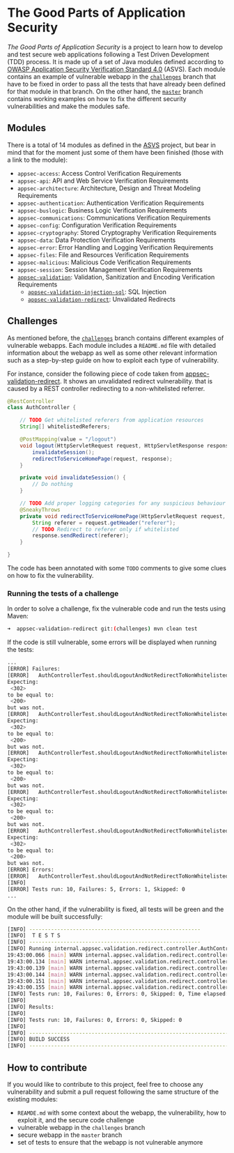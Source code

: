 # The Good Parts of Application Security

*The Good Parts of Application Security* is a project to learn how to develop and test secure web applications following a Test Driven Development (TDD) process. It is made up of a set of Java modules defined according to [OWASP Application Security Verification Standard 4.0](https://github.com/OWASP/ASVS/blob/master/4.0/OWASP%20Application%20Security%20Verification%20Standard%204.0-en.json) (ASVS). Each module contains an example of vulnerable webapp in the [`challenges`](../../tree/challenges) branch that have to be fixed in order to pass all the tests that have already been defined for that module in that branch. On the other hand, the [`master`](../../tree/master) branch contains working examples on how to fix the different security vulnerabilities and make the modules safe.

## Modules

There is a total of 14 modules as defined in the [ASVS](https://github.com/OWASP/ASVS/blob/master/4.0/OWASP%20Application%20Security%20Verification%20Standard%204.0-en.json) project, but bear in mind that for the moment just some of them have been finished (those with a link to the module):

- `appsec-access`: Access Control Verification Requirements
- `appsec-api`: API and Web Service Verification Requirements
- `appsec-architecture`: Architecture, Design and Threat Modeling Requirements
- `appsec-authentication`: Authentication Verification Requirements
- `appsec-buslogic`: Business Logic Verification Requirements
- `appsec-communications`: Communications Verification Requirements
- `appsec-config`: Configuration Verification Requirements
- `appsec-cryptography`: Stored Cryptography Verification Requirements
- `appsec-data`: Data Protection Verification Requirements
- `appsec-error`: Error Handling and Logging Verification Requirements
- `appsec-files`: File and Resources Verification Requirements
- `appsec-malicious`: Malicious Code Verification Requirements
- `appsec-session`: Session Management Verification Requirements
- [`appsec-validation`](appsec-validation): Validation, Sanitization and Encoding Verification Requirements
    - [`appsec-validation-injection-sql`](appsec-validation/appsec-validation-injection-sql): SQL Injection
    - [`appsec-validation-redirect`](appsec-validation/appsec-validation-redirect): Unvalidated Redirects

## Challenges

As mentioned before, the [`challenges`](../../tree/challenges) branch contains different examples of vulnerable webapps. Each module includes a `README.md` file with detailed information about the webapp as well as some other relevant information such as a step-by-step guide on how to exploit each type of vulnerability.

For instance, consider the following piece of code taken from [appsec-validation-redirect](appsec-validation/appsec-validation-redirect). It shows an unvalidated redirect vulnerability. that is caused by a REST controller redirecting to a non-whitelisted referrer.

```java
@RestController
class AuthController {

    // TODO Get whitelisted referers from application resources
    String[] whitelistedReferers;

    @PostMapping(value = "/logout")
    void logout(HttpServletRequest request, HttpServletResponse response) {
        invalidateSession();
        redirectToServiceHomePage(request, response);
    }

    private void invalidateSession() {
        // Do nothing
    }

    // TODO Add proper logging categories for any suspicious behaviour
    @SneakyThrows
    private void redirectToServiceHomePage(HttpServletRequest request, HttpServletResponse response) {
        String referer = request.getHeader("referer");
        // TODO Redirect to referer only if whitelisted
        response.sendRedirect(referer);
    }

}
```

The code has been annotated with some `TODO` comments to give some clues on how to fix the vulnerability.

### Running the tests of a challenge

In order to solve a challenge, fix the vulnerable code and run the tests using Maven:


```bash
➜  appsec-validation-redirect git:(challenges) mvn clean test
```

If the code is still vulnerable, some errors will be displayed when running the tests:

```bash
...
[ERROR] Failures:
[ERROR]   AuthControllerTest.shouldLogoutAndNotRedirectToNonWhitelistedReferrers:69
Expecting:
 <302>
to be equal to:
 <200>
but was not.
[ERROR]   AuthControllerTest.shouldLogoutAndNotRedirectToNonWhitelistedReferrers:69
Expecting:
 <302>
to be equal to:
 <200>
but was not.
[ERROR]   AuthControllerTest.shouldLogoutAndNotRedirectToNonWhitelistedReferrers:69
Expecting:
 <302>
to be equal to:
 <200>
but was not.
[ERROR]   AuthControllerTest.shouldLogoutAndNotRedirectToNonWhitelistedReferrers:69
Expecting:
 <302>
to be equal to:
 <200>
but was not.
[ERROR]   AuthControllerTest.shouldLogoutAndNotRedirectToNonWhitelistedReferrers:69
Expecting:
 <302>
to be equal to:
 <200>
but was not.
[ERROR] Errors:
[ERROR]   AuthControllerTest.shouldLogoutAndNotRedirectToNonWhitelistedReferrers:67 » IllegalArgument
[INFO]
[ERROR] Tests run: 10, Failures: 5, Errors: 1, Skipped: 0
...
```

On the other hand, if the vulnerability is fixed, all tests will be green and the module will be built successfully:

```bash
[INFO] -------------------------------------------------------
[INFO]  T E S T S
[INFO] -------------------------------------------------------
[INFO] Running internal.appsec.validation.redirect.controller.AuthControllerTest
19:43:00.066 [main] WARN internal.appsec.validation.redirect.controller.AuthController - [AppSec] Invalid referer header, value http://phishing.external/ does not match whitelist [wikimedia.org, wikipedia.org]
19:43:00.134 [main] WARN internal.appsec.validation.redirect.controller.AuthController - [AppSec] Invalid referer header, value http://phishing.external?referer=https://www.wikimedia.org/ does not match whitelist [wikimedia.org, wikipedia.org]
19:43:00.139 [main] WARN internal.appsec.validation.redirect.controller.AuthController - [AppSec] Invalid referer header, value http://phishing.externalwikimedia.org/ does not match whitelist [wikimedia.org, wikipedia.org]
19:43:00.144 [main] WARN internal.appsec.validation.redirect.controller.AuthController - [AppSec] Invalid referer header, value   is not a valid URL. Exception: no protocol:
19:43:00.151 [main] WARN internal.appsec.validation.redirect.controller.AuthController - [AppSec] Invalid referer header, value  is not a valid URL. Exception: no protocol:
19:43:00.155 [main] WARN internal.appsec.validation.redirect.controller.AuthController - [AppSec] Invalid referer header, value null is not a valid URL. Exception: null
[INFO] Tests run: 10, Failures: 0, Errors: 0, Skipped: 0, Time elapsed: 1.073 s - in internal.appsec.validation.redirect.controller.AuthControllerTest
[INFO]
[INFO] Results:
[INFO]
[INFO] Tests run: 10, Failures: 0, Errors: 0, Skipped: 0
[INFO]
[INFO] ------------------------------------------------------------------------
[INFO] BUILD SUCCESS
[INFO] ------------------------------------------------------------------------
```

## How to contribute

If you would like to contribute to this project, feel free to choose any vulnerability and submit a pull request following the same structure of the existing modules:

- `REAMDE.md` with some context about the webapp, the vulnerability, how to exploit it, and the secure code challenge
- vulnerable webapp in the `challenges` branch
- secure webapp in the `master` branch
- set of tests to ensure that the webapp is not vulnerable anymore
